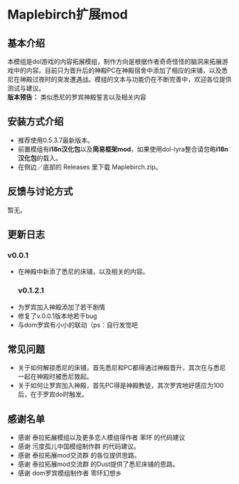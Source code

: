 # Maplebirch扩展mod

## 基本介绍
本模组是dol游戏的内容拓展模组，制作方向是根据作者奇奇怪怪的脑洞来拓展游戏中的内容。目前只为晋升后的神殿PC在神殿宿舍中添加了相应的床铺，以及悉尼在神殿过夜时的突发遭遇战。模组的文本与功能仍在不断完善中，欢迎各位提供测试与建议。<br>
**版本预告：** 类似悉尼的罗宾神殿誓言以及相关内容
## 安装方式介绍
+ 推荐使用0.5.3.7最新版本。<br>
+ 前置模组有**i18n汉化包**以及**简易框架mod**，如果使用dol-lyra整合请忽略**i18n汉化包**的载入。<br>
+ 在侧边／底部的 Releases 里下载 Maplebirch.zip。
## 反馈与讨论方式
暂无。
## 更新日志
  ### v0.0.1
+ 在神殿中新添了悉尼的床铺，以及相关的内容。<br>
  ### v0.1.2.1
+ 为罗宾加入神殿添加了若干剧情<br>
+ 修复了v.0.0.1版本地若干bug<br>
+ 与dom罗宾有小小的联动（ps：自行发觉吧
## 常见问题
+ 关于如何解锁悉尼的床铺，首先悉尼和PC都得通过神殿晋升，其次在与悉尼一起在神殿时被悉尼救起。<br>
+ 关于如何让罗宾加入神殿，首先PC得是神殿教徒，其次罗宾地好感应为100后，在于罗宾do时触发。
## 感谢名单
+ 感谢 泰拉拓展模组以及更多恋人模组得作者 苯环 的代码建议<br>
+ 感谢 污度孤儿中国模组制作群 的代码建议。<br>
+ 感谢 泰拉拓展mod交流群 的各位提供思路。<br>
+ 感谢 泰拉拓展mod交流群 的Dust提供了悉尼床铺的思路。<br>
+ 感谢 dom罗宾模组制作者 零环幻想乡

